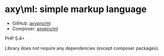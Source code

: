 # axy\ml: simple markup language

 * GitHub: [axypro/ml](https://github.com/axypro/ml)
 * Composer: [axypro/ml](https://packagist.org/packages/axy/ml)

PHP 5.4+

Library does not require any dependencies (except composer packages).
